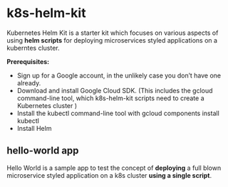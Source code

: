 # k8s-helm-kit

Kubernetes Helm Kit is a starter kit which focuses on various aspects of using **helm scripts** for deploying microservices styled applications on a kuberntes cluster.

**Prerequisites:**

 * Sign up for a Google account, in the unlikely case you don’t have one already.
 * Download and install Google Cloud SDK. (This includes the gcloud command-line tool, which k8s-helm-kit scripts need to create a Kubernetes cluster )
 * Install the kubectl command-line tool with gcloud components install kubectl
 * Install Helm

## hello-world app

Hello World is a sample app to test the concept of **deploying** a full blown microservice styled application on a k8s cluster **using a single script**.
